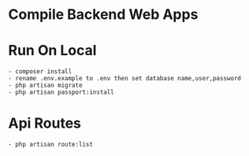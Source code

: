# Compile Backend Web Apps
# Run On Local
    - composer install
    - rename .env.example to .env then set database name,user,password
    - php artisan migrate
    - php artisan passport:install
# Api Routes

    - php artisan route:list